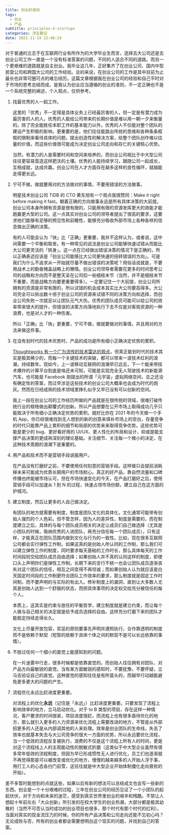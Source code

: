 ```yaml
---
title: 创业的准则
tags:
  - 创业
  - 产品
subtitle: principles-4-startups
categories: 浮生散记
date: 2021-11-19 22:46:24
---
```



对于普通的立志于在互联网行业有所作为的大学毕业生而言，选择去大公司还是去创业公司工作一直是一个没有标准答案的问题，不同的人适合不同的道路。而另一个更艰难的道路就是自主创业。我毕业这几年，正好集齐了在创业公司、国内中型民营公司和跨国大公司的工作经验。总的来说，在创业公司的工作是其中目前为止最长也非常可圈可点的难忘经历。这篇文章根据我在创业公司的经验和自己平时对于市场的思考总结而成，是我认为创业应当遵循的创业的准则，不一定正确也不是一个系统完整的阐述，个人观点，仅供参考。

<!-- more -->

1. 找最优秀的人一起工作。
   
    这里的「优秀」不一定得是具体业务上已经最厉害的人，但一定是有潜力成为最厉害的人的人。优秀的人能给公司带来的长期价值是难以用一朝一夕来衡量的。除了完全能胜任本职工作的基本能力以外，优秀的人不仅能对整个团队的建设产生积极的影响，更重要的是，他们往往能跳出传统的思维和各种条条框框的限制来看待具体的问题，提出创造性的解决方案，给整个团队创作难以估量的价值，而这些价值很可能成为决定创业公司走向和存亡的关键核心优势。
    
    当然，有潜力的人是需要时间和空间来培养的，而创业公司相比于中大型公司往往更容易营造这样肥沃的土壤。优秀的人能持续学习，跟随公司一起成长，互相成就，达成共赢。创业公司在人才方面存在越多这样的良性循环，就越能走得更长远。


2. 宁可不做，做就要用对的方法做对的事情，不要用错误的方法做事。
   
    明星技术创业公司 TiDB 的 CTO 黄东旭有一个观点我很赞同：Make it right before making it fast。朝着正确的方向做事永远是所有具体决策的大前提。创业公司本身所拥有资源是很有限的，只能用有限的资源发挥更大的效能才能跑赢更大型的公司。这一点其实对创业公司的领导者提出了很高的要求，这要求他们能够有足够的预见性和前瞻性，能够充分吸收外部市场上各种各样的信息做出正确的决策。

    有的人可能会认为「快」比「正确」更重要，我并不这样认为，或者说，这中间需要一个平衡和取舍。有一种常见的说法是创业公司能够快速试错从而能比大公司更灵活的「转身」。这一点在已经做出错误决策的情况下是正确的，所以正确表述应该是「创业公司能够比大公司更快速的扭转错误的方向」。可是我们为什么不追求从一开始就尽量不做出错误的决策呢？用俗话说就是，不要用战术上的勤奋掩盖战略上的懒惰。创业公司领导者需要花更多的时间思考公司的战略和方向而不是整天呆在公司扣一些细枝末节（当然，并不是细枝末节不重要，而是战略方向要更重要得多）。一定要记住一个大前提，创业公司所拥有的资源是非常有限的，所以试错的机会成本其实比大公司要高得多。大公司完全可以拆出数十倍于创业公司的资源来试错不同的决策方向和选择，而创业公司失败一次就足以让团队元气大伤。优秀的团队成员可能可以给公司的效率带来很大的提升，但错误的决策方向落地执行下去不仅是对客观资源的一种浪费，也是对人才的一种伤害。

    所以「正确」比「快」更重要，宁可不做，做就要做对的事情，并且用对的方法来做这件事。

3. 在没有划时代的技术优势时，产品的成功是所有细小正确决定优势的累积。

    [Thoughtworks 有一个广为流传的技术雷达的观点](https://www.thoughtworks.com/radar)，但真正能划时代的技术其实是极其稀少的，而每一个关键技术的突破，都可以带来一波技术红利的浪潮，持续数年。现如今，上一波移动互联网的浪潮早已远去，下一个能来带技术爆炸的计算平台到底是啥还未可知，可能是实现完全无人驾驶技术的新能源汽车，也可能是 Facebook 刚提出的所谓「元宇宙」虚拟网络空间，总之还没有确定性的答案，而过早涉足这些技术的创业公司大概率也会成为时代的炮灰。然而在已经成熟的技术领域里挣扎似乎又早已没有可以创新的空间。

    我上一段在创业公司的工作经历所做的产品就是在很传统的领域，很难打破传统行业的桎梏做出颠覆式的创新。所以产品想要在公开市场上取得成功几乎只能取决于所有细小正确决定优势的累积。就好比你在 2021 年的今天做一个手机 App，你已经很难找到无人想到的新的创意来填补市场上的空白，存量竞争的时代只能靠产品上累积的细节和局部的优势来来取得竞争优势。这些优势可能是更少的 bug、更好看好用的 UI/UX、更人性化的布局和设计、抑或是能支撑产品决策的更成熟深刻的理论基础。关注细节、关注每一个微小的决定，在这种技术周期的浪潮下是重要的。

4. 用产品和技术而不是营销手段说服用户。

    在产品没有打磨好之前，不要使用任何刻意的营销手段。这样做只会提前消耗掉未来可能成为优质长期用户的市场耐心。真正的好产品，靠自然流量和口碑传播也终能被市场认可，但在市场快速变化的今天，在产品打磨好之后，使用营销手段可以加速从 1 到 N 的过程，快速占领市场份额，建立自己在这方面的护城河。

5. 建立制度，然后让更多的人自己做决定。

    有团队的地方就需要有制度，制度是团队文化的具体化，文化通常可能带有创始人强烈的个人色彩。但不管怎样，因为人的差异性，制度是需要的，而在制度建立之后，具体的与每个团队成员相关的决定让成员们自己做选择（尤其是小团队的时候，吸纳优秀的人进团队，再充分信任每一个团队成员）。只有这样，才能真正在团队范围内做到文化与行为的一致性。比如，现在很多互联网公司都会实行弹性工作制，如果这真的是创始人所认同的工作制，那么我们可以建立弹性工作的制度，同时要求每天基础的工作时长，那么具体每天的工作时间段则交给团队成员自由选择；如果创始人并不真的认同这样的制度，即便口头上声明你们是弹性工作制，长期下来的言行不统一也会让团队成员逐渐丧失对这个团队的信任，相互之间变得不再坦诚；而如果创始人认为就应该是白天固定时间段的工作制更符合团队工作效率的要求，那么制度就是固定工作时间制，而不要声明的与实际的有出入。修补制度上的漏洞，直到让大多数人尤其是创始人达到一个舒服的状态，而把具体事项的决定权交给充分被信任的每个人。

    本质上，这其实是约束与放任的平衡哲学，建立制度就是建立约束，而让每个人做与自己相关的决定就是给予成员选择的自由。这样充分打磨下来的团队才能稳定持续走得长久。
    
    文化上尽量开放包容，奖惩的原则要事先声明并遵照执行，合作靠透明的制度而不是依赖于默契（短暂的依赖于具体个体之间的默契不是可以长远依靠的事情）。

6. 不放过任何一个细小的直觉上能感知到的问题。

    在一片迷雾中行走，很多时候都是依靠直觉的。而创始人往往拥有对团队、对产品方向最敏锐的直觉。当有某方面敏锐的感知时，不要犹豫，不要怀疑，立马去验证自己的直觉。这种直觉的感知往往是有所苗头的，而越早行动越能避免更多更大的问题的产生。

7. 流程优化永远比赶进度更重要。

    对流程上的优化**永远**（记住是「永远」）比赶进度更重要。只要发现了流程上影响效率的地方，立马启动优化。对于 to B 类型的项目，存在这样一种情况，客户要求的时间很紧，项目进度很赶，而流程上也有很多亟待优化的地方，那么就引入更多的人力资源来优化流程上需要改进的地方，不管是从外部招更多的人还是从内部调其他的人来处理。效率是创业团队的生命线，失去了效率也就基本失去与大公司竞争的很大一方面的优势，所以永远要优化流程，当一个低效的流程反复被执行，浪费的不仅是这个流程上所有人的时间，更是对这个流程线上人的主观能动性的脱敏式折磨（这类似于中大型企业虽然有很多常年低效的流程制度，但因为早已形成惯性无人进行优化，员工们也逐渐就不再觉得那是可以被改变或优化的地方，慢慢的越来越多的人开始人浮于事，用打工人的心态各扫门前雪，这往往就是中大型企业开始体制僵化走向衰败的开始）。

差不多暂时能想到的点就这些，如果以后有新的想法可以总结成文也会写一些新的东西。创业是一个十分艰难的过程，三年在创业公司的经历见证了一个小团队的起起伏伏，对于方向和未来的迷茫，感受到真实世界里创业的艰辛和残酷。不禁让人想起十年前左右「大众创新」所引发的在校大学生的创业热潮，大部分都是极其幼稚的（当然不可否认当时成功的创业项目也很多，那个时代有那个时代的红利）。当面对真实的现金流压力的时候，你的所有产品决策和公司走向还能不忘初心吗？无论成败与否，所有的创业者都会需要想明白这个现实的问题，并找到自己的答案。
